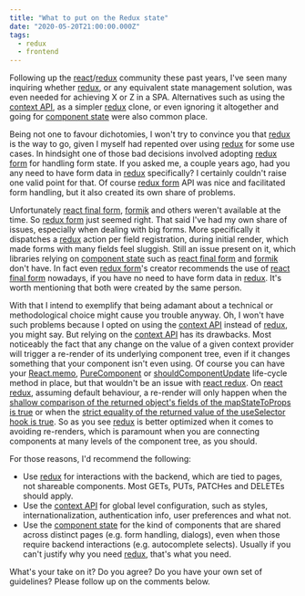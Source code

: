 ```yaml
---
title: "What to put on the Redux state"
date: "2020-05-20T21:00:00.000Z"
tags:
  - redux
  - frontend
---
```


Following up the [react]/[redux] community these past years, I've seen many inquiring
whether [redux], or any equivalent state management solution, was even needed for
achieving X or Z in a SPA. Alternatives such as using the [context API], as a
simpler [redux] clone, or even ignoring it altogether and going for [component state]
were also common place.

Being not one to favour dichotomies, I won't try to convince you that [redux] is the
way to go, given I myself had repented over using [redux] for some use cases.
In hindsight one of those bad decisions involved adopting [redux form] for handling form
state. If you asked me, a couple years ago, had you any need to have form data
in [redux] specifically? I certainly couldn't raise one valid point for that. Of course
[redux form] API was nice and facilitated form handling, but it also created its
own share of problems.

Unfortunately [react final form], [formik] and others weren't available at the time.
So [redux form] just seemed right. That said I've had my own share of issues,
especially when dealing with big forms. More specifically it dispatches a [redux] action
per field registration, during initial render, which made forms with many fields
feel sluggish. Still an issue present on it, which libraries relying on [component state]
such as [react final form] and [formik] don't have. In fact even [redux form]'s
creator recommends the use of [react final form] nowadays, if you have no need to
have form data in [redux]. It's worth mentioning that both were created by the same
person.

With that I intend to exemplify that being adamant about a technical or methodological
choice might cause you trouble anyway. Oh, I won't have such problems because I
opted on using the [context API] instead of [redux], you might say. But
relying on the [context API] has its drawbacks. Most noticeably the fact
that any change on the value of a given context provider will trigger a re-render
of its underlying component tree, even if it changes something that your
component isn't even using. Of course you can have your [React.memo],
[PureComponent] or [shouldComponentUpdate] life-cycle method in place, but that
wouldn't be an issue with [react redux]. On [react redux], assuming default behaviour,
a re-render will only happen when the [shallow comparison of the returned object's
fields of the mapStateToProps is true][connectrenderrule] or when the
[strict equality of the returned value of the useSelector hook is true][useselectorrenderrule].
So as you see [redux] is better optimized when it comes to avoiding re-renders,
which is paramount when you are connecting components at many levels
of the component tree, as you should.

For those reasons, I'd recommend the following:

- Use [redux] for interactions with the backend, which are tied to pages, not
  shareable components. Most GETs, PUTs, PATCHes and DELETEs should apply.
- Use the [context API] for global level configuration, such as styles,
  internationalization, authentication info, user preferences and what not.
- Use the [component state] for the kind of components that are shared across
  distinct pages (e.g. form handling, dialogs), even when those require
  backend interactions (e.g. autocomplete selects). Usually if you can't
  justify why you need [redux], that's what you need.

What's your take on it? Do you agree? Do you have your own set of guidelines?
Please follow up on the comments below.

[react]: https://reactjs.org/
[redux]: https://redux.js.org/
[react redux]: https://react-redux.js.org/
[context api]: https://reactjs.org/docs/context.html
[component state]: https://reactjs.org/docs/state-and-lifecycle.html
[connectrenderrule]: https://react-redux.js.org/using-react-redux/connect-mapstate#return-values-determine-if-your-component-re-renders
[useselectorrenderrule]: https://react-redux.js.org/7.1/api/hooks#equality-comparisons-and-updates
[react.memo]: https://reactjs.org/docs/react-api.html#reactmemo
[purecomponent]: https://reactjs.org/docs/react-api.html#reactpurecomponent
[shouldcomponentupdate]: https://reactjs.org/docs/react-component.html#shouldcomponentupdate
[redux form]: https://github.com/redux-form/redux-form
[react final form]: https://github.com/final-form/react-final-form
[formik]: https://jaredpalmer.com/formik/
